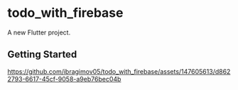 # todo_with_firebase

A new Flutter project.

## Getting Started

https://github.com/ibragimov05/todo_with_firebase/assets/147605613/d8622793-6617-45cf-9058-a9eb76bec04b
